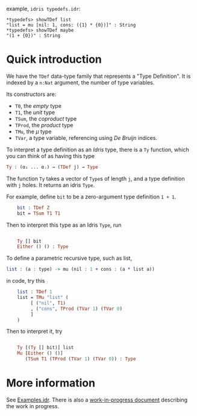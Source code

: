 example, `idris typedefs.idr`:

	*typedefs> showTDef list
	"list = mu [nil: 1, cons: ({1} * {0})]" : String
	*typedefs> showTDef maybe
	"(1 + {0})" : String


# Quick introduction

We have the `TDef` data-type family that represents a "Type Definition".
It is indexed by a `n:Nat` argument, the number of type variables.

Its constructors are:

- `T0`, the *empty* type
- `T1`, the *unit* type
- `TSum`, the *coproduct* type
- `TProd`, the *product* type
- `TMu`, the *μ* type
- `TVar`, a type variable, referencing using *De Bruijn* indices.

To interpret a type definition as an *Idris* type, there is a `Ty` function,
which you can think of as having this type
```idris
Ty : (α₁ ... αⱼ) → (TDef j) → Type 
```
The function `Ty` takes a vector of `Type`s of length `j`, and a type
definition with `j` holes. It returns an idris `Type`.

For example, define `bit` to be a zero-argument type definition `1 + 1`.
```idris
    bit : TDef Z
    bit = TSum T1 T1
```
Then to interpret this type as an Idris `Type`, run
```idris

    Ty [] bit
    Either () () : Type
```
To define a parametric recursive type, such as list,
```idris
list : (a : type) -> mu (nil : 1 + cons : (a * list a))
```
in code, try this
```idris
    list : TDef 1
    list = TMu "list" (
         [ ("nil", T1)
         , ("cons", TProd (TVar 1) (TVar 0)
         ]
    )
```
Then to interpret it, try
```idris

    Ty [(Ty [] bit)] list
    Mu [Either () ()]
       (TSum T1 (TProd (TVar 1) (TVar 0)) : Type
```

# More information

See [Examples.idr](src/Examples.idr). There is also a [work-in-progress document](https://hackmd.io/22MJzoZFRBycNiDgN1nKKg)
describing the work in progress.
